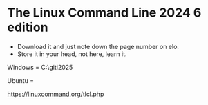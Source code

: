 # The Linux Command Line 2024 6 edition

* Download it and just note down the page number on elo.
* Store it in your head, not here, learn it.

Windows = C:\giti2025

Ubuntu = 

https://linuxcommand.org/tlcl.php




